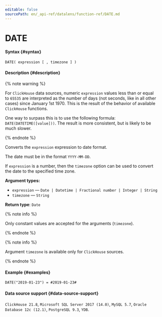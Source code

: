 ```yaml
---
editable: false
sourcePath: en/_api-ref/datalens/function-ref/DATE.md
---
```


# DATE



#### Syntax {#syntax}


```
DATE( expression [ , timezone ] )
```

#### Description {#description}

{% note warning %}

For `ClickHouse` data sources, numeric `expression` values less than or equal to `65535` are interpreted as the number of days (not seconds, like in all other cases) since January 1st 1970. This is the result of the behavior of available `ClickHouse` functions.

One way to surpass this is to use the following formula: `DATE(DATETIME([value]))`. The result is more consistent, but is likely to be much slower.

{% endnote %}

Converts the `expression` expression to date format.

The date must be in the format `YYYY-MM-DD`.

If `expression` is a number, then the `timezone` option can be used to convert the date to the specified time zone.

**Argument types:**
- `expression` — `Date | Datetime | Fractional number | Integer | String`
- `timezone` — `String`


**Return type**: `Date`

{% note info %}

Only constant values are accepted for the arguments (`timezone`).

{% endnote %}

{% note info %}

Argument `timezone` is available only for `ClickHouse` sources.

{% endnote %}


#### Example {#examples}

```
DATE("2019-01-23") = #2019-01-23#
```


#### Data source support {#data-source-support}

`ClickHouse 21.8`, `Microsoft SQL Server 2017 (14.0)`, `MySQL 5.7`, `Oracle Database 12c (12.1)`, `PostgreSQL 9.3`, `YDB`.
